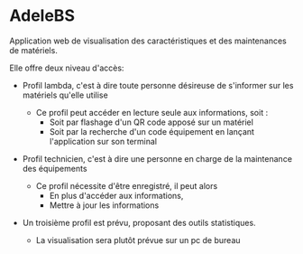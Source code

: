 # AdeleBS
Application web de visualisation des caractéristiques et des maintenances de matériels.

Elle offre deux niveau d'accès:
- Profil lambda, c'est à dire toute personne désireuse de s'informer sur les matériels qu'elle utilise
    - Ce profil peut accéder en lecture seule aux informations, soit :
        - Soit par flashage d'un QR code apposé sur un matériel
        - Soit par la recherche d'un code équipement en lançant l'application sur son terminal

- Profil technicien, c'est à dire une personne en charge de la maintenance des équipements
    - Ce profil nécessite d'être enregistré, il peut alors
        - En plus d'accéder aux informations,
        - Mettre à jour les informations

- Un troisième profil est prévu, proposant des outils statistiques.
    - La visualisation sera plutôt prévue sur un pc de bureau
  
